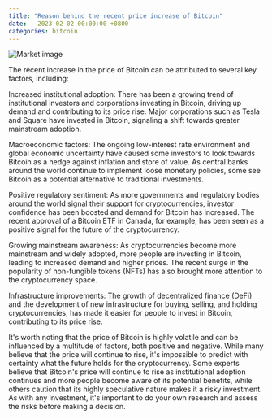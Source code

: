 ```yaml
---
title: "Reason behind the recent price increase of Bitcoin"
date:   2023-02-02 00:00:00 +0800
categories: bitcoin
---
```


![Market image](/assets/images/bitcoin_up.png)

The recent increase in the price of Bitcoin can be attributed to several key factors, including:

Increased institutional adoption: There has been a growing trend of institutional investors and corporations investing in Bitcoin, driving up demand and contributing to its price rise. Major corporations such as Tesla and Square have invested in Bitcoin, signaling a shift towards greater mainstream adoption.

Macroeconomic factors: The ongoing low-interest rate environment and global economic uncertainty have caused some investors to look towards Bitcoin as a hedge against inflation and store of value. As central banks around the world continue to implement loose monetary policies, some see Bitcoin as a potential alternative to traditional investments.

Positive regulatory sentiment: As more governments and regulatory bodies around the world signal their support for cryptocurrencies, investor confidence has been boosted and demand for Bitcoin has increased. The recent approval of a Bitcoin ETF in Canada, for example, has been seen as a positive signal for the future of the cryptocurrency.

Growing mainstream awareness: As cryptocurrencies become more mainstream and widely adopted, more people are investing in Bitcoin, leading to increased demand and higher prices. The recent surge in the popularity of non-fungible tokens (NFTs) has also brought more attention to the cryptocurrency space.

Infrastructure improvements: The growth of decentralized finance (DeFi) and the development of new infrastructure for buying, selling, and holding cryptocurrencies, has made it easier for people to invest in Bitcoin, contributing to its price rise.

It's worth noting that the price of Bitcoin is highly volatile and can be influenced by a multitude of factors, both positive and negative. While many believe that the price will continue to rise, it's impossible to predict with certainty what the future holds for the cryptocurrency. Some experts believe that Bitcoin's price will continue to rise as institutional adoption continues and more people become aware of its potential benefits, while others caution that its highly speculative nature makes it a risky investment. As with any investment, it's important to do your own research and assess the risks before making a decision.
